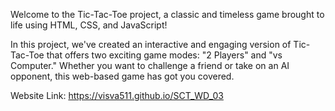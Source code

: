 Welcome to the Tic-Tac-Toe project, a classic and timeless game brought to life using HTML, CSS, and JavaScript!

In this project, we've created an interactive and engaging version of Tic-Tac-Toe that offers two exciting game modes: "2 Players" and "vs Computer." Whether you want to challenge a friend or take on an AI opponent, this web-based game has got you covered.

Website Link: https://visva511.github.io/SCT_WD_03
